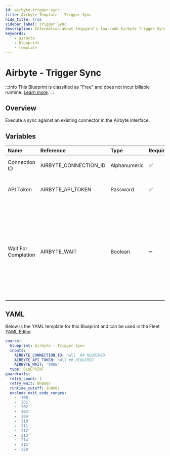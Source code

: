 ```yaml
---
id: airbyte-trigger-sync
title: Airbyte Template - Trigger Sync
hide_title: true
sidebar_label: Trigger Sync
description: Information about Shipyard's low-code Airbyte Trigger Sync blueprint. Execute a sync against an existing connector in the Airbyte interface. 
keywords:
    - airbyte
    - blueprint
    - template
---
```


# Airbyte - Trigger Sync

:::info
This Blueprint is classified as "Free" and does not incur billable runtime. [Learn more](../../reference/blueprints/blueprint-library/blueprint-library-overview.md#free-blueprints).
:::

## Overview

Execute a sync against an existing connector in the Airbyte interface.



## Variables

| Name | Reference | Type | Required | Default | Options | Description |
|:-----|:----------|:-----|:---------|:--------|:--------|:------------|
| Connection ID | AIRBYTE_CONNECTION_ID  | Alphanumeric |:white_check_mark: | - | - | The ID of the sync to trigger |
| API Token | AIRBYTE_API_TOKEN  | Password |:white_check_mark: | - | - | The API token generated by Airbyte |
| Wait For Completion | AIRBYTE_WAIT  | Boolean |:heavy_minus_sign: | `TRUE` | - | Enable if you want the vessel to wait until the sync job is successfully completed. Otherwise, the vessel will only initiate the sync job without waiting |


## YAML
Below is the YAML template for this Blueprint and can be used in the Fleet [YAML Editor](../../reference/fleets/yaml-editor.md).
```yaml
source:
  blueprint: Airbyte - Trigger Sync
  inputs:
    AIRBYTE_CONNECTION_ID: null  ## REQUIRED
    AIRBYTE_API_TOKEN: null ## REQUIRED
    AIRBYTE_WAIT: 'TRUE'
  type: BLUEPRINT
guardrails:
  retry_count: 1
  retry_wait: 0h0m0s
  runtime_cutoff: 1h0m0s
  exclude_exit_code_ranges:
    - '200'
    - '201'
    - '202'
    - '203'
    - '204'
    - '210'
    - '211'
    - '212'
    - '213'
    - '214'
    - '215'
    - '220'

```
